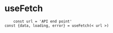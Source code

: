 # useFetch

```
    const url = 'API end point'
const {data, loading, error} = useFetch(< url >)
```